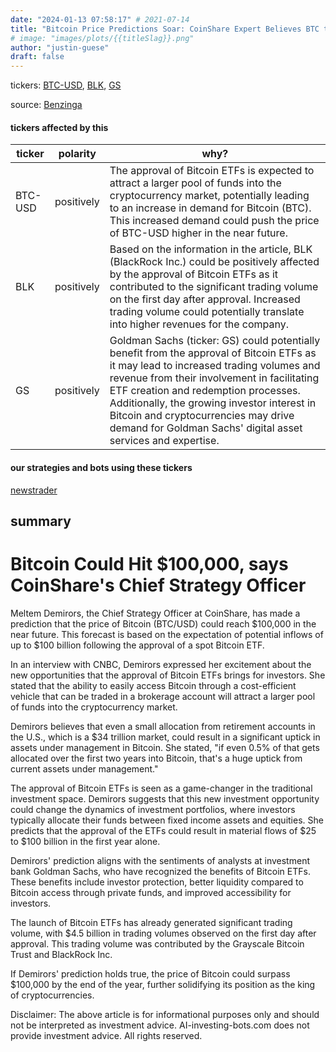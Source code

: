 ```yaml
---
date: "2024-01-13 07:58:17" # 2021-07-14
title: "Bitcoin Price Predictions Soar: CoinShare Expert Believes BTC to Surpass $100,000 by 2024 End"
# image: "images/plots/{{titleSlag}}.png"
author: "justin-guese"
draft: false
---
```

tickers: <a href='https://finance.yahoo.com/quote/BTC-USD' target='_blank'>BTC-USD</a>, <a href='https://finance.yahoo.com/quote/BLK' target='_blank'>BLK</a>, <a href='https://finance.yahoo.com/quote/GS' target='_blank'>GS</a> 

source: <a href='https://www.benzinga.com/markets/cryptocurrency/24/01/36621864/bitcoin-to-cross-100000-by-2024-end-riding-on-the-back-of-100b-in-potential-inflows-says-c' target='_blank'>Benzinga</a>

#### tickers affected by this

| ticker | polarity | why? |
|------------|------------|------------|
| BTC-USD | positively | The approval of Bitcoin ETFs is expected to attract a larger pool of funds into the cryptocurrency market, potentially leading to an increase in demand for Bitcoin (BTC). This increased demand could push the price of BTC-USD higher in the near future. |
| BLK | positively | Based on the information in the article, BLK (BlackRock Inc.) could be positively affected by the approval of Bitcoin ETFs as it contributed to the significant trading volume on the first day after approval. Increased trading volume could potentially translate into higher revenues for the company. |
| GS | positively | Goldman Sachs (ticker: GS) could potentially benefit from the approval of Bitcoin ETFs as it may lead to increased trading volumes and revenue from their involvement in facilitating ETF creation and redemption processes. Additionally, the growing investor interest in Bitcoin and cryptocurrencies may drive demand for Goldman Sachs' digital asset services and expertise. |



#### our strategies and bots using these tickers

[newstrader](/strategies/newstrader)

## summary

# Bitcoin Could Hit $100,000, says CoinShare's Chief Strategy Officer

Meltem Demirors, the Chief Strategy Officer at CoinShare, has made a prediction that the price of Bitcoin (BTC/USD) could reach $100,000 in the near future. This forecast is based on the expectation of potential inflows of up to $100 billion following the approval of a spot Bitcoin ETF.

In an interview with CNBC, Demirors expressed her excitement about the new opportunities that the approval of Bitcoin ETFs brings for investors. She stated that the ability to easily access Bitcoin through a cost-efficient vehicle that can be traded in a brokerage account will attract a larger pool of funds into the cryptocurrency market.

Demirors believes that even a small allocation from retirement accounts in the U.S., which is a $34 trillion market, could result in a significant uptick in assets under management in Bitcoin. She stated, "if even 0.5% of that gets allocated over the first two years into Bitcoin, that's a huge uptick from current assets under management."

The approval of Bitcoin ETFs is seen as a game-changer in the traditional investment space. Demirors suggests that this new investment opportunity could change the dynamics of investment portfolios, where investors typically allocate their funds between fixed income assets and equities. She predicts that the approval of the ETFs could result in material flows of $25 to $100 billion in the first year alone.

Demirors' prediction aligns with the sentiments of analysts at investment bank Goldman Sachs, who have recognized the benefits of Bitcoin ETFs. These benefits include investor protection, better liquidity compared to Bitcoin access through private funds, and improved accessibility for investors.

The launch of Bitcoin ETFs has already generated significant trading volume, with $4.5 billion in trading volumes observed on the first day after approval. This trading volume was contributed by the Grayscale Bitcoin Trust and BlackRock Inc.

If Demirors' prediction holds true, the price of Bitcoin could surpass $100,000 by the end of the year, further solidifying its position as the king of cryptocurrencies.

Disclaimer: The above article is for informational purposes only and should not be interpreted as investment advice. AI-investing-bots.com does not provide investment advice. All rights reserved.